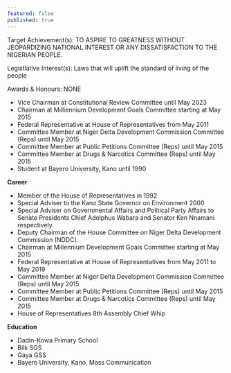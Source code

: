 ```yaml
---
featured: false
published: true
---
```

Target Achievement(s): TO ASPIRE TO GREATNESS WITHOUT JEOPARDIZING NATIONAL INTEREST OR ANY
DISSATISFACTION TO THE NIGERIAN PEOPLE.

Legistlative Interest(s): Laws that will uplift the standard of living of the people

Awards & Honours: NONE

* Vice Chairman at Constitutional Review Committee until May 2023
* Chairman at Milliennium Development Goals Committee starting at May 2015
* Federal Representative at House of Representatives from May 2011
* Committee Member at Niger Delta Development Commission Committee (Reps) until May 2015
* Committee Member at Public Petitions Committee (Reps) until May 2015
* Committee Member at Drugs & Narcotics Committee (Reps) until May 2015
* Student at Bayero University, Kano until 1990

**Career**

- Member of the House of Representatives in 1992
- Special Adviser to the Kano State Governor on Environment 2000
- Special Adviser on Governmental Affairs and Political Party Affairs to Senate Presidents Chief Adolphus Wabara and Senator Ken Nnamani respectively.
- Deputy Chairman of the House Committee on Niger Delta Development Commission (NDDC).
- Chairman at Millennium Development Goals Committee starting at May 2015
- Federal Representative at House of Representatives from May 2011 to May 2019
- Committee Member at Niger Delta Development Commission Committee (Reps) until May 2015
- Committee Member at Public Petitions Committee (Reps) until May 2015
- Committee Member at Drugs & Narcotics Committee (Reps) until May 2015
- House of Representatives 8th Assembly Chief Whip

**Education**

- Dadin-Kowa Primary School
- Bilk SGS
- Gaya GSS
- Bayero University, Kano, Mass Communication
